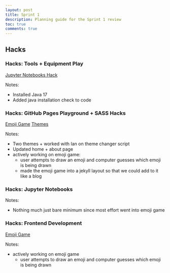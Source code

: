 ```yaml
---
layout: post
title: Sprint 1
description: Planning guide for the Sprint 1 review
toc: true
comments: true
---
```


## Hacks

### Hacks: Tools + Equipment Play

[Jupyter Notebooks Hack]( {{site.baseurl}}//collaboration/2024/08/22/verify-tools.html )

Notes:
- Installed Java 17
- Added java installation check to code

### Hacks: GitHub Pages Playground + SASS Hacks

[Emoji Game](/emojiGame)
[Themes]( {{site.baseurl}}//collaboration/2024/09/09/verify-theme.html )

Notes:
- Two themes + worked with Ian on theme changer script
- Updated home + about page
- actively working on emoji game:
  - user attempts to draw an emoji and computer guesses which emoji is being drawn
  - made the emoji game into a jekyll layout so that we could add to it like a blog

### Hacks: Jupyter Notebooks

Notes:
- Nothing much just bare minimum since most effort went into emoji game 

### Hacks: Frontend Development

[Emoji Game](/emojiGame)

Notes:
- actively working on emoji game 
  - user attempts to draw an emoji and computer guesses which emoji is being drawn
